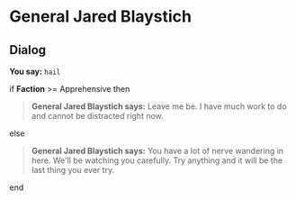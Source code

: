# General Jared Blaystich
## Dialog

**You say:** `hail`



if **Faction** >= Apprehensive then



>**General Jared Blaystich says:** Leave me be.  I have much work to do and cannot be distracted right now.


else



>**General Jared Blaystich says:** You have a lot of nerve wandering in here.  We'll be watching you carefully.  Try anything and it will be the last thing you ever try.

end